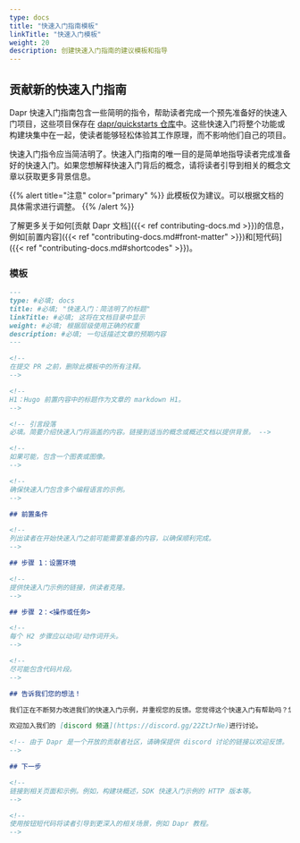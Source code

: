 ```yaml
---
type: docs
title: "快速入门指南模板"
linkTitle: "快速入门模板"
weight: 20
description: 创建快速入门指南的建议模板和指导
---
```


## 贡献新的快速入门指南

Dapr 快速入门指南包含一些简明的指令，帮助读者完成一个预先准备好的快速入门项目，这些项目保存在 [dapr/quickstarts 仓库](https://github.com/dapr/quickstarts)中。这些快速入门将整个功能或构建块集中在一起，使读者能够轻松体验其工作原理，而不影响他们自己的项目。

快速入门指令应当简洁明了。快速入门指南的唯一目的是简单地指导读者完成准备好的快速入门。如果您想解释快速入门背后的概念，请将读者引导到相关的概念文章以获取更多背景信息。

{{% alert title="注意" color="primary" %}}
此模板仅为建议。可以根据文档的具体需求进行调整。
{{% /alert %}}

了解更多关于如何[贡献 Dapr 文档]({{< ref contributing-docs.md >}})的信息，例如[前置内容]({{< ref "contributing-docs.md#front-matter" >}})和[短代码]({{< ref "contributing-docs.md#shortcodes" >}})。

### 模板

```md
---
type: #必填; docs
title: #必填; "快速入门：简洁明了的标题"
linkTitle: #必填; 这将在文档目录中显示
weight: #必填; 根据层级使用正确的权重
description: #必填; 一句话描述文章的预期内容
---

<!--
在提交 PR 之前，删除此模板中的所有注释。
-->

<!-- 
H1：Hugo 前置内容中的标题作为文章的 markdown H1。
-->

<!-- 引言段落  
必填。简要介绍快速入门将涵盖的内容。链接到适当的概念或概述文档以提供背景。 -->

<!-- 
如果可能，包含一个图表或图像。
-->

<!-- 
确保快速入门包含多个编程语言的示例。
-->

## 前置条件

<!--
列出读者在开始快速入门之前可能需要准备的内容，以确保顺利完成。
-->

## 步骤 1：设置环境

<!-- 
提供快速入门示例的链接，供读者克隆。
-->

## 步骤 2：<操作或任务>

<!-- 
每个 H2 步骤应以动词/动作词开头。
-->

<!--
尽可能包含代码片段。
-->

## 告诉我们您的想法！

我们正在不断努力改进我们的快速入门示例，并重视您的反馈。您觉得这个快速入门有帮助吗？您有改进建议吗？

欢迎加入我们的 [discord 频道](https://discord.gg/22ZtJrNe)进行讨论。

<!-- 由于 Dapr 是一个开放的贡献者社区，请确保提供 discord 讨论的链接以欢迎反馈。
-->

## 下一步

<!--
链接到相关页面和示例。例如，构建块概述，SDK 快速入门示例的 HTTP 版本等。
-->

<!--
使用按钮短代码将读者引导到更深入的相关场景，例如 Dapr 教程。
-->

```
